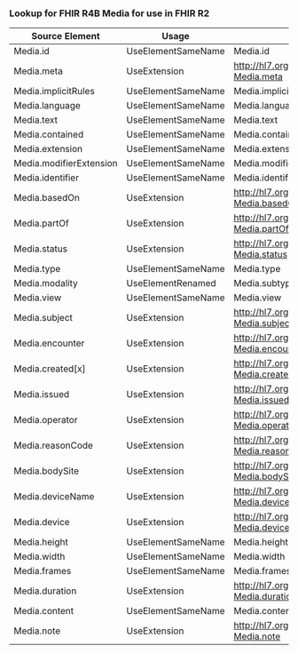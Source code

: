 ### Lookup for FHIR R4B Media for use in FHIR R2

| Source Element | Usage | Target |
| -------------- | ----- | ------ |
| Media.id | UseElementSameName | Media.id |
| Media.meta | UseExtension | http://hl7.org/fhir/4.3/StructureDefinition/extension-Media.meta |
| Media.implicitRules | UseElementSameName | Media.implicitRules |
| Media.language | UseElementSameName | Media.language |
| Media.text | UseElementSameName | Media.text |
| Media.contained | UseElementSameName | Media.contained |
| Media.extension | UseElementSameName | Media.extension |
| Media.modifierExtension | UseElementSameName | Media.modifierExtension |
| Media.identifier | UseElementSameName | Media.identifier |
| Media.basedOn | UseExtension | http://hl7.org/fhir/4.3/StructureDefinition/extension-Media.basedOn |
| Media.partOf | UseExtension | http://hl7.org/fhir/4.3/StructureDefinition/extension-Media.partOf |
| Media.status | UseExtension | http://hl7.org/fhir/4.3/StructureDefinition/extension-Media.status |
| Media.type | UseElementSameName | Media.type |
| Media.modality | UseElementRenamed | Media.subtype |
| Media.view | UseElementSameName | Media.view |
| Media.subject | UseExtension | http://hl7.org/fhir/4.3/StructureDefinition/extension-Media.subject |
| Media.encounter | UseExtension | http://hl7.org/fhir/4.3/StructureDefinition/extension-Media.encounter |
| Media.created[x] | UseExtension | http://hl7.org/fhir/4.3/StructureDefinition/extension-Media.created |
| Media.issued | UseExtension | http://hl7.org/fhir/4.3/StructureDefinition/extension-Media.issued |
| Media.operator | UseExtension | http://hl7.org/fhir/4.3/StructureDefinition/extension-Media.operator |
| Media.reasonCode | UseExtension | http://hl7.org/fhir/4.3/StructureDefinition/extension-Media.reasonCode |
| Media.bodySite | UseExtension | http://hl7.org/fhir/4.3/StructureDefinition/extension-Media.bodySite |
| Media.deviceName | UseExtension | http://hl7.org/fhir/4.3/StructureDefinition/extension-Media.deviceName |
| Media.device | UseExtension | http://hl7.org/fhir/4.3/StructureDefinition/extension-Media.device |
| Media.height | UseElementSameName | Media.height |
| Media.width | UseElementSameName | Media.width |
| Media.frames | UseElementSameName | Media.frames |
| Media.duration | UseExtension | http://hl7.org/fhir/4.3/StructureDefinition/extension-Media.duration |
| Media.content | UseElementSameName | Media.content |
| Media.note | UseExtension | http://hl7.org/fhir/4.3/StructureDefinition/extension-Media.note |
